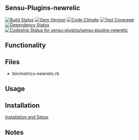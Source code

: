 ## Sensu-Plugins-newrelic

[ ![Build Status](https://travis-ci.org/sensu-plugins/sensu-plugins-newrelic.svg?branch=master)](https://travis-ci.org/sensu-plugins/sensu-plugins-newrelic)
[![Gem Version](https://badge.fury.io/rb/sensu-plugins-newrelic.svg)](http://badge.fury.io/rb/sensu-plugins-newrelic)
[![Code Climate](https://codeclimate.com/github/sensu-plugins/sensu-plugins-newrelic/badges/gpa.svg)](https://codeclimate.com/github/sensu-plugins/sensu-plugins-newrelic)
[![Test Coverage](https://codeclimate.com/github/sensu-plugins/sensu-plugins-newrelic/badges/coverage.svg)](https://codeclimate.com/github/sensu-plugins/sensu-plugins-newrelic)
[![Dependency Status](https://gemnasium.com/sensu-plugins/sensu-plugins-newrelic.svg)](https://gemnasium.com/sensu-plugins/sensu-plugins-newrelic)
[![Codeship Status for sensu-plugins/sensu-plugins-newrelic](https://codeship.com/projects/785f3b30-e89c-0132-b373-0e94167ad564/status?branch=master)](https://codeship.com/projects/82846)

## Functionality

## Files
 * bin/metrics-newrelic.rb

## Usage

## Installation

[Installation and Setup](http://sensu-plugins.io/docs/installation_instructions.html)

## Notes
